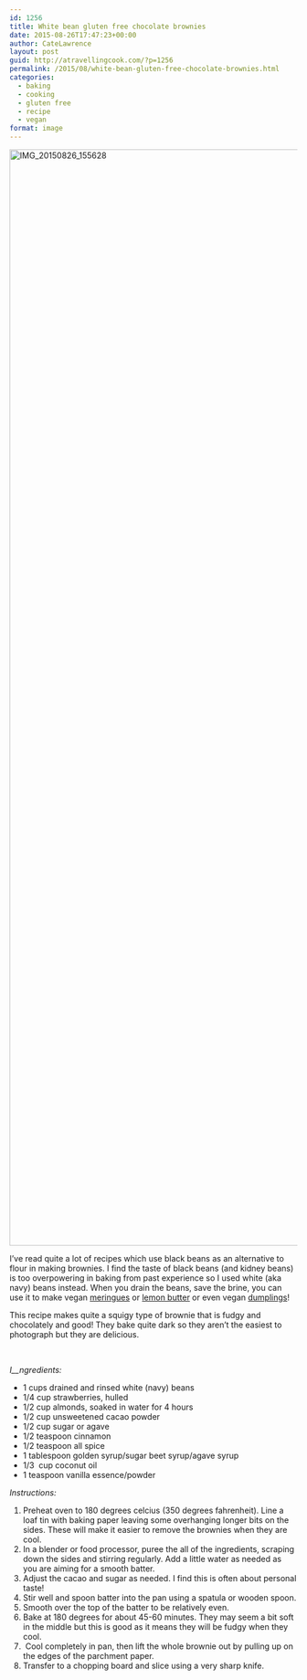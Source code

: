 ```yaml
---
id: 1256
title: White bean gluten free chocolate brownies
date: 2015-08-26T17:47:23+00:00
author: CateLawrence
layout: post
guid: http://atravellingcook.com/?p=1256
permalink: /2015/08/white-bean-gluten-free-chocolate-brownies.html
categories:
  - baking
  - cooking
  - gluten free
  - recipe
  - vegan
format: image
---
```

[<img class="aligncenter size-full wp-image-1259" src="atc-migrate/2015/08/IMG_20150826_155628.jpg" alt="IMG_20150826_155628" width="1884" height="1920" />](atc-migrate/2015/08/IMG_20150826_155628.jpg)

I&#8217;ve read quite a lot of recipes which use black beans as an alternative to flour in making brownies. I find the taste of black beans (and kidney beans) is too overpowering in baking from past experience so I used white (aka navy) beans instead. When you drain the beans, save the brine, you can use it to make vegan [meringues](http://atravellingcook.com/2015/05/egg-free-meringues.html) or [lemon butter](http://atravellingcook.com/2015/05/egg-free-lemon-butter.html) or even vegan [dumplings](http://atravellingcook.com/2015/08/egg-free-potato-dumplings.html)!

This recipe makes quite a squigy type of brownie that is fudgy and chocolately and good! They bake quite dark so they aren&#8217;t the easiest to photograph but they are delicious.



&nbsp;

_I__ngredients:_

  * 1 cups drained and rinsed white (navy) beans
  * 1/4 cup strawberries, hulled
  * 1/2 cup almonds, soaked in water for 4 hours
  * 1/2 cup unsweetened cacao powder
  * 1/2 cup sugar or agave
  * 1/2 teaspoon cinnamon
  * 1/2 teaspoon all spice
  * 1 tablespoon golden syrup/sugar beet syrup/agave syrup
  * 1/3  cup coconut oil
  * 1 teaspoon vanilla essence/powder

<div class="ERSIngredients">


<div class="ERSInstructions">
  <div class="ERSInstructionsHeader ERSHeading">
    <em>Instructions:</em>
  
  
  <div class="ERSInstructionsHeader ERSHeading">
  
  
  <ol>
    <li class="instruction">
      Preheat oven to 180 degrees celcius (350 degrees fahrenheit). Line a loaf tin with baking paper leaving some overhanging longer bits on the sides. These will make it easier to remove the brownies when they are cool.
    </li>
    <li class="instruction">
      In a blender or food processor, puree the all of the ingredients, scraping down the sides and stirring regularly. Add a little water as needed as you are aiming for a smooth batter.
    </li>
    <li class="instruction">
      Adjust the cacao and sugar as needed. I find this is often about personal taste!
    </li>
    <li class="instruction">
      Stir well and spoon batter into the pan using a spatula or wooden spoon.
    </li>
    <li class="instruction">
      Smooth over the top of the batter to be relatively even.
    </li>
    <li class="instruction">
      Bake at 180 degrees for about 45-60 minutes. They may seem a bit soft in the middle but this is good as it means they will be fudgy when they cool.
    </li>
    <li class="instruction">
       Cool completely in pan, then lift the whole brownie out by pulling up on the edges of the parchment paper.
    </li>
    <li class="instruction">
      Transfer to a chopping board and slice using a very sharp knife.
    </li>
  </ol>
